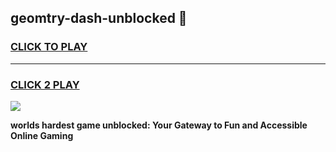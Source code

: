 
## geomtry-dash-unblocked 👋
<h3>
<a href="https://premium.freeplayer.one?title=geomtry-dash-unblocked&ref=14F">CLICK TO PLAY</a></h3>
<hr>

<h3>
<a href="https://premium.freeplayer.one?title=geomtry-dash-unblocked&ref=14F">CLICK 2 PLAY</a>
  
</h3>

<a href="https://premium.freeplayer.one?title=geomtry-dash-unblocked&ref=12F/"><img src="https://clearcache.store/games.png"></a>


**worlds hardest game unblocked: Your Gateway to Fun and Accessible Online Gaming**
